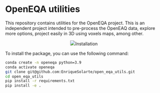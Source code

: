 # OpenEQA utilities
This repository contains utilities for the OpenEQA project. This is an independent project intended to pre-process the OpenEAQ data, explore more options, project easily in 3D using voxels maps, among other.

<p align="center">
  <img src="./assets/scene_test.gif />
</p>

## Installation
To install the package, you can use the following command:
```bash
conda create -n openeqa python=3.9
conda activate openeqa
git clone git@github.com:EnriqueSolarte/open_eqa_utils.git
cd open_eqa_utils
pip install -r requirements.txt
pip install -e .
```
